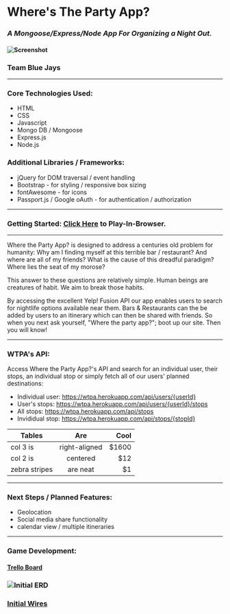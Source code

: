 # Where's The Party App? 
### *A Mongoose/Express/Node App For Organizing a Night Out.*
#### ![Screenshot](https://i.imgur.com/dMaedgB.png)
### Team Blue Jays
---
### Core Technologies Used:
- HTML
- CSS
- Javascript
- Mongo DB / Mongoose
- Express.js
- Node.js

### Additional Libraries / Frameworks:
- jQuery for DOM traversal / event handling
- Bootstrap - for styling / responsive box sizing
- fontAwesome - for icons
- Passport.js / Google oAuth - for authentication / authorization
----
### Getting Started: [Click Here](https://wtpa.herokuapp.com/) to Play-In-Browser.
----
Where the Party App? is designed to address a centuries old problem for humanity:  Why am I finding myself at this terrible bar / restaurant?  And where are all of my friends?  What is the cause of this dreadful paradigm?  Where lies the seat of my morose?

This answer to these questions are relatively simple.  Human beings are creatures of habit.  We aim to break those habits.

By accessing the excellent Yelp! Fusion API our app enables users to search for nightlife options available near them. Bars & Restaurants can the be added by users to an itinerary which can then be shared with friends.  So when you next ask yourself, "Where the party app?"; boot up our site.  Then you will know!

----
### WTPA's API:
Access Where the Party App?'s API and search for an individual user, their stops, an individual stop or simply fetch all of our users' planned destinations:

- Individual user: https://wtpa.herokuapp.com/api/users/{userId}
- User's stops: https://wtpa.herokuapp.com/api/users/{userId}/stops
- All stops: https://wtpa.herokuapp.com/api/stops
- Invididual stop: https://wtpa.herokuapp.com/api/stops/{stopId}

| Tables        | Are           | Cool  |
| ------------- |:-------------:| -----:|
| col 3 is      | right-aligned | $1600 |
| col 2 is      | centered      |   $12 |
| zebra stripes | are neat      |    $1 |

----
### Next Steps / Planned Features:
- Geolocation
- Social media share functionality
- calendar view / multiple itineraries
----

### Game Development:
#### [Trello Board](https://trello.com/b/ELxyn47s/blue-jays-nite-out)

### ![Initial ERD](https://i.imgur.com/54Z4v4H.png)

### [Initial Wires](https://i.imgur.com/XTe15kP.jpg)
